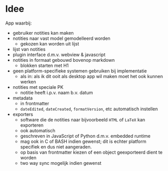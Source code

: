 # Idee

App waarbij:
- gebruiker notities kan maken
- notities naar vast model gemodelleerd worden
    - gekozen kan worden uit lijst
- lijst van notities
- plugin interface d.m.v. webview & javascript
- notities in formaat gebouwd bovenop markdown
    - blokken starten met H1
- geen platform-specifieke systemen gebruiken bij implementatie
    - als in: als ik dit ooit als desktop app wil maken moet het ook kunnen werken
- notities met speciale PK
    - notitie heeft i.p.v. naam b.v. datum
- metadata
    - in frontmatter
    - `dateEdited`, `dateCreated`, `formatVersion`, etc automatisch instellen 
- exporters
    - software die de notities naar bijvoorbeeld `HTML` of `LaTeX` kan exporteren
    - ook automatisch
    - geschreven in JavaScript of Python d.m.v. embedded runtime
    - mag ook in C of BASH indien gewenst; dit is echter platform specifiek en dus niet aangeraden.
    - op basis van frontmatter kiezen of een object geexporteerd dient te worden
    - two way sync mogelijk indien gewenst